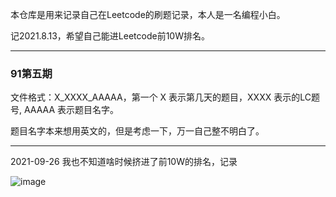 本仓库是用来记录自己在Leetcode的刷题记录，本人是一名编程小白。

记2021.8.13，希望自己能进Leetcode前10W排名。



---

### 91第五期

文件格式：X_XXXX_AAAAA，第一个 X 表示第几天的题目，XXXX 表示的LC题号, AAAAA 表示题目名字。

题目名字本来想用英文的，但是考虑一下，万一自己整不明白了。


---
2021-09-26
我也不知道啥时候挤进了前10W的排名，记录
<p></p>

![image](https://user-images.githubusercontent.com/73921620/134798964-57a69e92-8bfa-4462-b21e-f8494a250ba8.png)
